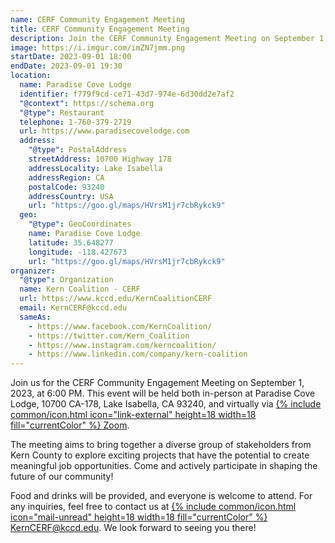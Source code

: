 ```yaml
---
name: CERF Community Engagement Meeting
title: CERF Community Engagement Meeting
description: Join the CERF Community Engagement Meeting on September 1, 2023, at 6:00 PM. Explore job opportunities in Kern County. In-person & virtual. All welcome!
image: https://i.imgur.com/imZN7jmm.png
startDate: 2023-09-01 18:00
endDate: 2023-09-01 19:30
location:
  name: Paradise Cove Lodge
  identifier: f779f9cd-ce71-43d7-974e-6d30dd2e7af2
  "@context": https://schema.org
  "@type": Restaurant
  telephone: 1-760-379-2719
  url: https://www.paradisecovelodge.com
  address:
    "@type": PostalAddress
    streetAddress: 10700 Highway 178
    addressLocality: Lake Isabella
    addressRegion: CA
    postalCode: 93240
    addressCountry: USA
    url: "https://goo.gl/maps/HVrsM1jr7cbRykck9"
  geo:
    "@type": GeoCoordinates
    name: Paradise Cove Lodge
    latitude: 35.648277
    longitude: -118.427673
    url: "https://goo.gl/maps/HVrsM1jr7cbRykck9"
organizer:
  "@type": Organization
  name: Kern Coalition - CERF
  url: https://www.kccd.edu/KernCoalitionCERF
  email: KernCERF@kccd.edu
  sameAs:
    - https://www.facebook.com/KernCoalition/
    - https://twitter.com/Kern_Coalition
    - https://www.instagram.com/kerncoalition/
    - https://www.linkedin.com/company/kern-coalition
---
```

Join us for the CERF Community Engagement Meeting on September 1, 2023, at 6:00 PM. This event will be held both in-person at Paradise Cove Lodge, 10700 CA-178, Lake Isabella, CA 93240, and virtually via [{% include common/icon.html icon="link-external" height=18 width=18 fill="currentColor" %} Zoom](www.bit.ly/cerfeastkern).

The meeting aims to bring together a diverse group of stakeholders from Kern County to explore exciting projects that have the potential to create meaningful job opportunities. Come and actively participate in shaping the future of our community!

Food and drinks will be provided, and everyone is welcome to attend. For any inquiries, feel free to contact us at [{% include common/icon.html icon="mail-unread" height=18 width=18 fill="currentColor" %} KernCERF@kccd.edu](mailto:KernCERF@kccd.edu). We look forward to seeing you there!
